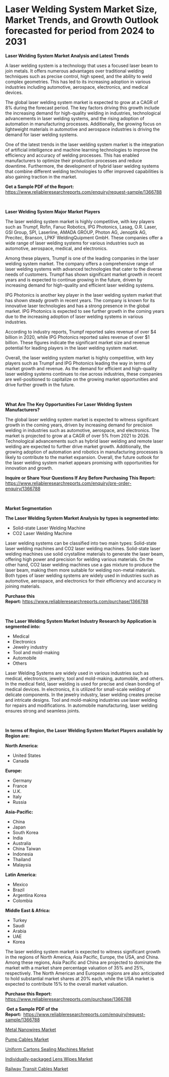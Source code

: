 <p><h1>Laser Welding System Market Size, Market Trends, and Growth Outlook forecasted for period from 2024 to 2031</h1></p><p><strong>Laser Welding System Market Analysis and Latest Trends</strong></p>
<p><p>A laser welding system is a technology that uses a focused laser beam to join metals. It offers numerous advantages over traditional welding techniques such as precise control, high speed, and the ability to weld complex geometries. This has led to its increasing adoption in various industries including automotive, aerospace, electronics, and medical devices.</p><p>The global laser welding system market is expected to grow at a CAGR of 8% during the forecast period. The key factors driving this growth include the increasing demand for high-quality welding in industries, technological advancements in laser welding systems, and the rising adoption of automation in manufacturing processes. Additionally, the growing focus on lightweight materials in automotive and aerospace industries is driving the demand for laser welding systems.</p><p>One of the latest trends in the laser welding system market is the integration of artificial intelligence and machine learning technologies to improve the efficiency and accuracy of welding processes. This has enabled manufacturers to optimize their production processes and reduce downtime. Furthermore, the development of hybrid laser welding systems that combine different welding technologies to offer improved capabilities is also gaining traction in the market.</p></p>
<p><strong>Get a Sample PDF of the Report:&nbsp;</strong> <a href="https://www.reliableresearchreports.com/enquiry/request-sample/1366788">https://www.reliableresearchreports.com/enquiry/request-sample/1366788</a></p>
<p>&nbsp;</p>
<p><strong>Laser Welding System Major Market Players</strong></p>
<p><p>The laser welding system market is highly competitive, with key players such as Trumpf, Rofin, Fanuc Robotics, IPG Photonics, Lasag, O.R. Laser, GSI Group, SPI, Laserline, AMADA GROUP, Photon AG, Jenoptik AG, Precitec, Branson, LPKF WeldingQuipment GmbH. These companies offer a wide range of laser welding systems for various industries such as automotive, aerospace, medical, and electronics.</p><p>Among these players, Trumpf is one of the leading companies in the laser welding system market. The company offers a comprehensive range of laser welding systems with advanced technologies that cater to the diverse needs of customers. Trumpf has shown significant market growth in recent years and is expected to continue growing in the future, driven by increasing demand for high-quality and efficient laser welding systems.</p><p>IPG Photonics is another key player in the laser welding system market that has shown steady growth in recent years. The company is known for its innovative laser technologies and has a strong presence in the global market. IPG Photonics is expected to see further growth in the coming years due to the increasing adoption of laser welding systems in various industries.</p><p>According to industry reports, Trumpf reported sales revenue of over $4 billion in 2020, while IPG Photonics reported sales revenue of over $1 billion. These figures indicate the significant market size and revenue potential for leading players in the laser welding system market.</p><p>Overall, the laser welding system market is highly competitive, with key players such as Trumpf and IPG Photonics leading the way in terms of market growth and revenue. As the demand for efficient and high-quality laser welding systems continues to rise across industries, these companies are well-positioned to capitalize on the growing market opportunities and drive further growth in the future.</p></p>
<p>&nbsp;</p>
<p><strong>What Are The Key Opportunities For Laser Welding System Manufacturers?</strong></p>
<p><p>The global laser welding system market is expected to witness significant growth in the coming years, driven by increasing demand for precision welding in industries such as automotive, aerospace, and electronics. The market is projected to grow at a CAGR of over 5% from 2021 to 2026. Technological advancements such as hybrid laser welding and remote laser welding are expected to further drive market growth. Additionally, the growing adoption of automation and robotics in manufacturing processes is likely to contribute to the market expansion. Overall, the future outlook for the laser welding system market appears promising with opportunities for innovation and growth.</p></p>
<p><strong>Inquire or Share Your Questions If Any Before Purchasing This Report:</strong> <a href="https://www.reliableresearchreports.com/enquiry/pre-order-enquiry/1366788">https://www.reliableresearchreports.com/enquiry/pre-order-enquiry/1366788</a></p>
<p>&nbsp;</p>
<p><strong>Market Segmentation</strong></p>
<p><strong>The Laser Welding System Market Analysis by types is segmented into:</strong></p>
<p><ul><li>Solid-state Laser Welding Machine</li><li>CO2 Laser Welding Machine</li></ul></p>
<p><p>Laser welding systems can be classified into two main types: Solid-state laser welding machines and CO2 laser welding machines. Solid-state laser welding machines use solid crystalline materials to generate the laser beam, offering high power and precision for welding various materials. On the other hand, CO2 laser welding machines use a gas mixture to produce the laser beam, making them more suitable for welding non-metal materials. Both types of laser welding systems are widely used in industries such as automotive, aerospace, and electronics for their efficiency and accuracy in joining materials.</p></p>
<p><strong>Purchase this Report:&nbsp;</strong><a href="https://www.reliableresearchreports.com/purchase/1366788">https://www.reliableresearchreports.com/purchase/1366788</a></p>
<p>&nbsp;</p>
<p><strong>The Laser Welding System Market Industry Research by Application is segmented into:</strong></p>
<p><ul><li>Medical</li><li>Electronics</li><li>Jewelry industry</li><li>Tool and mold-making</li><li>Automobile</li><li>Others</li></ul></p>
<p><p>Laser Welding Systems are widely used in various industries such as medical, electronics, jewelry, tool and mold-making, automobile, and others. In the medical field, laser welding is used for precise and clean bonding of medical devices. In electronics, it is utilized for small-scale welding of delicate components. In the jewelry industry, laser welding creates precise and intricate designs. Tool and mold-making industries use laser welding for repairs and modifications. In automobile manufacturing, laser welding ensures strong and seamless joints.</p></p>
<p>&nbsp;</p>
<p><strong>In terms of Region, the Laser Welding System Market Players available by Region are:</strong></p>
<p>
    <p> <strong> North America: </strong>
        <ul>
            <li>United States</li>
            <li>Canada</li>
        </ul>
        </p> 
    <p> <strong> Europe: </strong>
        <ul>
            <li>Germany</li>
            <li>France</li>
            <li>U.K.</li>
            <li>Italy</li>
            <li>Russia</li>
        </ul>
        </p> 
    <p> <strong> Asia-Pacific: </strong>
        <ul>
            <li>China</li>
            <li>Japan</li>
            <li>South Korea</li>
            <li>India</li>
            <li>Australia</li>
            <li>China Taiwan</li>
            <li>Indonesia</li>
            <li>Thailand</li>
            <li>Malaysia</li>
        </ul>
        </p> 
    <p> <strong> Latin America: </strong>
        <ul>
            <li>Mexico</li>
            <li>Brazil</li>
            <li>Argentina Korea</li>
            <li>Colombia</li>
        </ul>
        </p> 
    <p> <strong> Middle East & Africa: </strong>
        <ul>
            <li>Turkey</li>
            <li>Saudi</li>
            <li>Arabia</li>
            <li>UAE</li>
            <li>Korea</li>
        </ul>
    </p>
    </p>
<p><p>The laser welding system market is expected to witness significant growth in the regions of North America, Asia Pacific, Europe, the USA, and China. Among these regions, Asia Pacific and China are projected to dominate the market with a market share percentage valuation of 35% and 25%, respectively. The North American and European regions are also anticipated to hold substantial market shares at 20% each, while the USA market is expected to contribute 15% to the overall market valuation.</p></p>
<p><strong>Purchase this Report: </strong><a href="https://www.reliableresearchreports.com/purchase/1366788">https://www.reliableresearchreports.com/purchase/1366788</a></p>
<p>&nbsp;<strong>Get a Sample PDF of the Report:&nbsp;&nbsp;</strong><a href="https://www.reliableresearchreports.com/enquiry/request-sample/1366788">https://www.reliableresearchreports.com/enquiry/request-sample/1366788</a></p>
<p><strong></strong></p>
<p><p><a href="https://github.com/RickHolmes3/Market-Research-Report-List-3/blob/main/metal-nanowires-market.md">Metal Nanowires Market</a></p><p><a href="https://github.com/Krish2023na/Market-Research-Report-List-3/blob/main/pump-cables-market.md">Pump Cables Market</a></p><p><a href="https://issuu.com/reportprime-2/docs/uniform-cartons-sealing-machines-market-size-2030.">Uniform Cartons Sealing Machines Market</a></p><p><a href="https://issuu.com/reportprime-2/docs/individually-packaged-lens-wipes-market-size-2030.">Individually-packaged Lens Wipes Market</a></p><p><a href="https://github.com/bmorecock/Market-Research-Report-List-1/blob/main/railway-transit-cables-market.md">Railway Transit Cables Market</a></p></p>